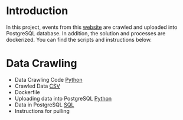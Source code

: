 # Introduction

In this project, events from this [website](https://www.lucernefestival.ch/en/program/summer-festival-23) are crawled and uploaded into PostgreSQL database. In addition, the solution and processes are dockerized. You can find the scripts and instructions below.

# Data Crawling

- Data Crawling Code [Python](https://github.com/alkimcelik/future_demand_case/blob/main/data_crawling.py)
- Crawled Data [CSV](https://github.com/alkimcelik/future_demand_case/blob/main/crawled_data.csv)
- Dockerfile
- Uploading data into PostgreSQL [Python](https://github.com/alkimcelik/future_demand_case/blob/main/uploading_data_to_postgresql.py)
- Data in PostgreSQL [SQL](https://github.com/alkimcelik/future_demand_case/blob/main/future_demand_case_alkim.sql)
- Instructions for pulling 
